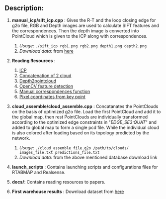 ## Description: ##

1. **manual_icp/sift_icp.cpp** : Gives the R-T and the loop closing edge for g2o file, RGB and Depth images are used to calculate SIFT features and the correspondences. Then the depth image is converted into PointCloud which is given to the ICP along with correspondences.  
	1. *Usage:* `./sift_icp rgb1.png rgb2.png depth1.png depth2.png`  
	2. *Download data:* from [here](https://drive.google.com/drive/folders/1AmbcwgK6rQJtM-TxdzpmFXIA18UK4Pl3?usp=sharing)

2. **Reading Resources** :
	1. [ICP](http://pointclouds.org/documentation/tutorials/iterative_closest_point.php)
	2. [Concatenation of 2 cloud](http://pointclouds.org/documentation/tutorials/pairwise_incremental_registration.php#pairwise-incremental-registration)
	3. [Depth2pointcloud](https://github.com/ZJULiXiaoyang/depth2pointCloud)
	4. [OpenCV feature detection](https://docs.opencv.org/4.0.0-beta/d5/d6f/tutorial_feature_flann_matcher.html)
	5. [Manual correspondences function](http://docs.pointclouds.org/trunk/classpcl_1_1registration_1_1_transformation_estimation_s_v_d.html#ac2e675e113bd1762962c36618456bee3)
	6. [Pixel coordinates from key point](https://stackoverflow.com/questions/30716610/how-to-get-pixel-coordinates-from-feature-matching-in-opencv-python)

3. **cloud_assemble/cloud_assemble.cpp** : Concatanates the PointClouds on the basis of optimized g2o file. Load the first PointCloud and add it to the global map, then rest PointClouds are individually transformed according to the optimized edge constraints in "*EDGE_SE3:QUAT*" and added to global map to form a single pcd file. While the individual cloud is also colored after loading based on its topology predicted by the network.  
	1. *Usage:* `./cloud_assemble file.g2o /path/to/clouds/ images_file.txt predictions_file.txt`  
	2. *Download data:* from the above mentioned database download link  

4. **launch_scripts** : Contains launching scripts and configurations files for RTABMAP and Realsense.  

5. **docs/**: Contains reading resources to papers. 

6. **First warehouse results** :  Download dataset from [here](https://drive.google.com/drive/folders/1YWgdmVcf3tgAMGxeTn8wCt3XLCrR_vzw?usp=sharing)